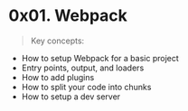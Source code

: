 # 0x01. Webpack
> Key concepts:

* How to setup Webpack for a basic project
* Entry points, output, and loaders
* How to add plugins
* How to split your code into chunks
* How to setup a dev server
